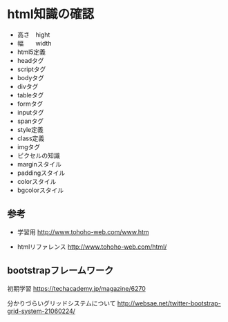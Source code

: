 # html知識の確認

- 高さ　hight
- 幅　　width
- html5定義
- headタグ
- scriptタグ
- bodyタグ
- divタグ
- tableタグ
- formタグ
- inputタグ
- spanタグ
- style定義
- class定義
- imgタグ
- ピクセルの知識
- marginスタイル
- paddingスタイル
- colorスタイル
- bgcolorスタイル

## 参考
- 学習用
http://www.tohoho-web.com/www.htm

- htmlリファレンス
http://www.tohoho-web.com/html/

## bootstrapフレームワーク
初期学習
https://techacademy.jp/magazine/6270

分かりづらいグリッドシステムについて
http://websae.net/twitter-bootstrap-grid-system-21060224/
